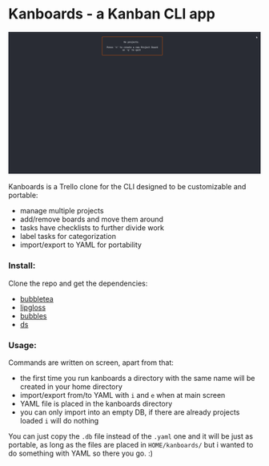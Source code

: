 # Kanboards - a Kanban CLI app  
![image](demo.gif)  

Kanboards is a Trello clone for the CLI designed to be customizable and portable:  
- manage multiple projects
- add/remove boards and move them around
- tasks have checklists to further divide work
- label tasks for categorization    
- import/export to YAML for portability   

### Install:  
Clone the repo and get the dependencies:  
- [bubbletea](https://github.com/charmbracelet/bubbletea)
- [lipgloss](https://github.com/charmbracelet/lipgloss)  
- [bubbles](https://github.com/charmbracelet/bubbles)
- [ds](https://github.com/Anacardo89/ds)

### Usage:  
Commands are written on screen, apart from that:  
- the first time you run kanboards a directory with the same name will be created in your home directory  
- import/export from/to YAML with `i` and `e` when at main screen  
- YAML file is placed in the kanboards directory  
- you can only import into an empty DB, if there are already projects loaded `i` will do nothing  

You can just copy the `.db` file instead of the `.yaml` one and it will be just as portable, as long as the files are placed in `HOME/kanboards/` but i wanted to do something with YAML so there you go. :)

